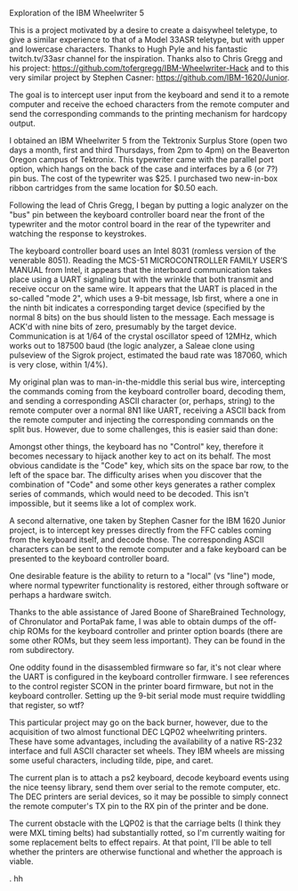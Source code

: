 Exploration of the IBM Wheelwriter 5

This is a project motivated by a desire to create a daisywheel teletype, to give a 
similar experience to that of a Model 33ASR teletype, but with upper and lowercase 
characters. Thanks to Hugh Pyle and his fantastic twitch.tv/33asr channel for the 
inspiration.  Thanks also to Chris Gregg and his project:
https://github.com/tofergregg/IBM-Wheelwriter-Hack and to this very similar project 
by Stephen Casner: https://github.com/IBM-1620/Junior.

The goal is to intercept user input from the keyboard and send it to a remote computer
and receive the echoed characters from the remote computer and send the corresponding
commands to the printing mechanism for hardcopy output.

I obtained an IBM Wheelwriter 5 from the Tektronix Surplus Store (open two days a month,
first and third Thursdays, from 2pm to 4pm) on the Beaverton Oregon campus of Tektronix. 
This typewriter came with the parallel port option, which hangs on the back of the case
and interfaces by a 6 (or 7?) pin bus. The cost of the typewriter was $25. I purchased 
two new-in-box ribbon cartridges from the same location for $0.50 each.

Following the lead of Chris Gregg, I began by putting a logic analyzer on the "bus" pin
between the keyboard controller board near the front of the typewriter and the motor 
control board in the rear of the typewriter and watching the response to keystrokes.

The keyboard controller board uses an Intel 8031 (romless version of the venerable 8051).
Reading the MCS-51 MICROCONTROLLER FAMILY USER’S MANUAL from Intel, it appears that the 
interboard communication takes place using a UART signaling but with the wrinkle that
both transmit and receive occur on the same wire. It appears that the UART is placed in 
the so-called "mode 2", which uses a 9-bit message, lsb first, where a one in the ninth bit 
indicates a corresponding target device (specified by the normal 8 bits) on the bus should 
listen to the message. Each message is ACK'd with nine bits of zero, presumably by the 
target device. Communication is at 1/64 of the crystal oscillator speed of 12MHz, which 
works out to 187500 baud (the logic analyzer, a Saleae clone using pulseview of the Sigrok
project, estimated the baud rate was 187060, which is very close, within 1/4%).

My original plan was to man-in-the-middle this serial bus wire, intercepting the commands 
coming from the keyboard controller board, decoding them, and sending a corresponding 
ASCII character (or, perhaps, string) to the remote computer over a normal 8N1 like UART,
receiving a ASCII back from the remote computer and injecting the corresponding commands
on the split bus.  However, due to some challenges, this is easier said than done:

Amongst other things, the keyboard has no "Control" key, therefore it becomes necessary
to hijack another key to act on its behalf. The most obvious candidate is the "Code"
key, which sits on the space bar row, to the left of the space bar. The difficulty arises
when you discover that the combination of "Code" and some other keys generates a rather 
complex series of commands, which would need to be decoded. This isn't impossible, but it
seems like a lot of complex work.

A second alternative, one taken by Stephen Casner for the IBM 1620 Junior project, is to 
intercept key presses directly from the FFC cables coming from the keyboard itself, and decode
those. The corresponding ASCII characters can be sent to the remote computer and a fake
keyboard can be presented to the keyboard controller board.

One desirable feature is the ability to return to a "local" (vs "line") mode, where normal
typewriter functionality is restored, either through software or perhaps a hardware switch.

Thanks to the able assistance of Jared Boone of ShareBrained Technology, of Chronulator and 
PortaPak fame, I was able to obtain dumps of the off-chip ROMs for the keyboard controller 
and printer option boards (there are some other ROMs, but they seem less important).  They
can be found in the rom subdirectory.

One oddity found in the disassembled firmware so far, it's not clear where the UART is 
configured in the keyboard controller firmware. I see references to the control register 
SCON in the printer board firmware, but not in the keyboard controller. Setting up the 
9-bit serial mode must require twiddling that register, so wtf? 

This particular project may go on the back burner, however, due to the acquisition of two 
almost functional DEC LQP02 wheelwriting printers. These have some advantages, including the 
availability of a native RS-232 interface and full ASCII character set wheels. They IBM wheels 
are missing some useful characters, including tilde, pipe, and caret.

The current plan is to attach a ps2 keyboard, decode keyboard events using the nice teensy
library, send them over serial to the remote computer, etc. The DEC printers are serial
devices, so it may be possible to simply connect the remote computer's TX pin to the RX pin
of the printer and be done.

The current obstacle with the LQP02 is that the carriage belts (I think they were MXL timing
belts) had substantially rotted, so I'm currently waiting for some replacement belts to 
effect repairs. At that point, I'll be able to tell whether the printers are otherwise
functional and whether the approach is viable.



. hh


